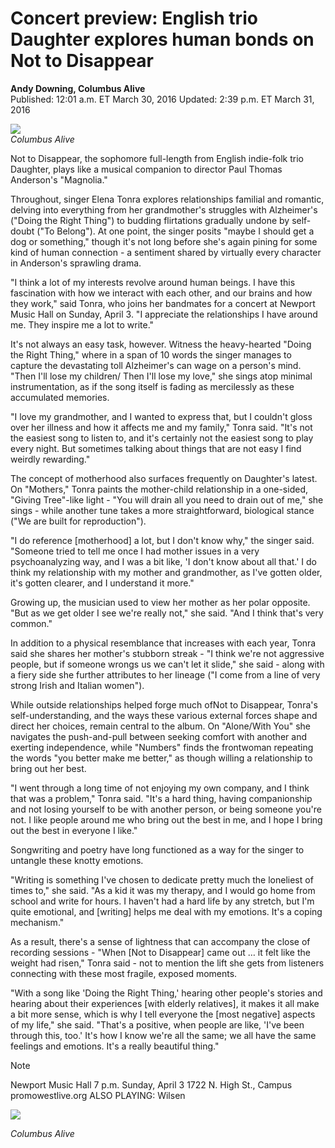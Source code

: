 # Concert preview: English trio Daughter explores human bonds on Not to Disappear
**Andy Downing, Columbus Alive** \
Published: 12:01 a.m. ET March 30, 2016 Updated: 2:39 p.m. ET March 31, 2016

<img src="/Images/Francesca Jane Allen/Daughter-1-CreditFrancescaAllen.jpg"> \
*Columbus Alive*

Not to Disappear, the sophomore full-length from English indie-folk trio Daughter, plays like a musical companion to director Paul Thomas Anderson's "Magnolia."

Throughout, singer Elena Tonra explores relationships familial and romantic, delving into everything from her grandmother's struggles with Alzheimer's ("Doing the Right Thing") to budding flirtations gradually undone by self-doubt ("To Belong"). At one point, the singer posits "maybe I should get a dog or something," though it's not long before she's again pining for some kind of human connection - a sentiment shared by virtually every character in Anderson's sprawling drama.

"I think a lot of my interests revolve around human beings. I have this fascination with how we interact with each other, and our brains and how they work," said Tonra, who joins her bandmates for a concert at Newport Music Hall on Sunday, April 3. "I appreciate the relationships I have around me. They inspire me a lot to write."

It's not always an easy task, however. Witness the heavy-hearted "Doing the Right Thing," where in a span of 10 words the singer manages to capture the devastating toll Alzheimer's can wage on a person's mind. "Then I'll lose my children/ Then I'll lose my love," she sings atop minimal instrumentation, as if the song itself is fading as mercilessly as these accumulated memories.

"I love my grandmother, and I wanted to express that, but I couldn't gloss over her illness and how it affects me and my family," Tonra said. "It's not the easiest song to listen to, and it's certainly not the easiest song to play every night. But sometimes talking about things that are not easy I find weirdly rewarding."

The concept of motherhood also surfaces frequently on Daughter's latest. On "Mothers," Tonra paints the mother-child relationship in a one-sided, "Giving Tree"-like light - "You will drain all you need to drain out of me," she sings - while another tune takes a more straightforward, biological stance ("We are built for reproduction").

"I do reference [motherhood] a lot, but I don't know why," the singer said. "Someone tried to tell me once I had mother issues in a very psychoanalyzing way, and I was a bit like, 'I don't know about all that.' I do think my relationship with my mother and grandmother, as I've gotten older, it's gotten clearer, and I understand it more."

Growing up, the musician used to view her mother as her polar opposite. "But as we get older I see we're really not," she said. "And I think that's very common."

In addition to a physical resemblance that increases with each year, Tonra said she shares her mother's stubborn streak - "I think we're not aggressive people, but if someone wrongs us we can't let it slide," she said - along with a fiery side she further attributes to her lineage ("I come from a line of very strong Irish and Italian women").

While outside relationships helped forge much ofNot to Disappear, Tonra's self-understanding, and the ways these various external forces shape and direct her choices, remain central to the album. On "Alone/With You" she navigates the push-and-pull between seeking comfort with another and exerting independence, while "Numbers" finds the frontwoman repeating the words "you better make me better," as though willing a relationship to bring out her best.

"I went through a long time of not enjoying my own company, and I think that was a problem," Tonra said. "It's a hard thing, having companionship and not losing yourself to be with another person, or being someone you're not. I like people around me who bring out the best in me, and I hope I bring out the best in everyone I like."

Songwriting and poetry have long functioned as a way for the singer to untangle these knotty emotions.

"Writing is something I've chosen to dedicate pretty much the loneliest of times to," she said. "As a kid it was my therapy, and I would go home from school and write for hours. I haven't had a hard life by any stretch, but I'm quite emotional, and [writing] helps me deal with my emotions. It's a coping mechanism."

As a result, there's a sense of lightness that can accompany the close of recording sessions - "When [Not to Disappear] came out … it felt like the weight had risen," Tonra said - not to mention the lift she gets from listeners connecting with these most fragile, exposed moments.

"With a song like 'Doing the Right Thing,' hearing other people's stories and hearing about their experiences [with elderly relatives], it makes it all make a bit more sense, which is why I tell everyone the [most negative] aspects of my life," she said. "That's a positive, when people are like, 'I've been through this, too.' It's how I know we're all the same; we all have the same feelings and emotions. It's a really beautiful thing."

> [!NOTE]
> Newport Music Hall
> 7 p.m. Sunday, April 3
> 1722 N. High St., Campus
> promowestlive.org
> ALSO PLAYING: Wilsen

<img src="/Images/Francesca Jane Allen/daughter-band.jpg">

*Columbus Alive*
